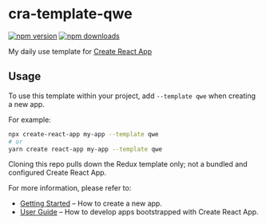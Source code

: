 # cra-template-qwe

[![npm version](https://img.shields.io/npm/v/cra-template-qwe.svg?style=flat-square)](https://www.npmjs.com/package/cra-template-qwe)
[![npm downloads](https://img.shields.io/npm/dm/cra-template-qwe.svg?style=flat-square)](https://www.npmjs.com/package/cra-template-qwe)

My daily use template for [Create React App](https://github.com/facebook/create-react-app)

## Usage

To use this template within your project, add `--template qwe` when creating a new app.

For example:

```sh
npx create-react-app my-app --template qwe
# or
yarn create react-app my-app --template qwe
```

Cloning this repo pulls down the Redux template only; not a bundled and configured Create React App.

For more information, please refer to:

- [Getting Started](https://create-react-app.dev/docs/getting-started) – How to create a new app.
- [User Guide](https://create-react-app.dev) – How to develop apps bootstrapped with Create React App.
